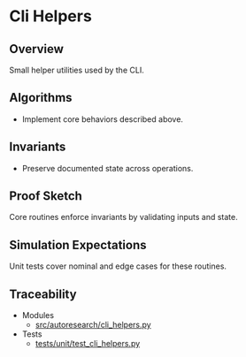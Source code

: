 # Cli Helpers

## Overview

Small helper utilities used by the CLI.

## Algorithms

- Implement core behaviors described above.

## Invariants

- Preserve documented state across operations.

## Proof Sketch

Core routines enforce invariants by validating inputs and state.

## Simulation Expectations

Unit tests cover nominal and edge cases for these routines.

## Traceability


- Modules
  - [src/autoresearch/cli_helpers.py][m1]
- Tests
  - [tests/unit/test_cli_helpers.py][t1]

[m1]: ../../src/autoresearch/cli_helpers.py
[t1]: ../../tests/unit/test_cli_helpers.py
